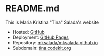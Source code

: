 # README.md
This is Maria Kristina "Tina" Salada's website

- Hosted: [GitHub](https://github.com/)
- Deployment: [GitHub Pages](https://pages.github.com/)
- Repository: [mksalada/mksalada.github.io](https://github.com/mksalada/mksalada.github.io/)
- Subdomain: [tina.codekit.org](https://tina.codekit.org/)
